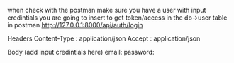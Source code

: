 when check with the postman make sure you have a user with input credintials you are going to insert to get token/access in the db->user table
in postman http://127.0.0.1:8000/api/auth/login

Headers
Content-Type : application/json
Accept : application/json

Body (add input credintials here)
email:
password: